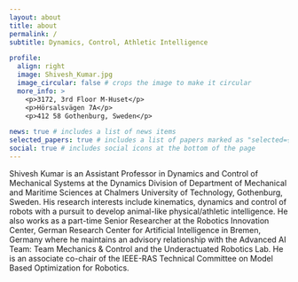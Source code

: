 ```yaml
---
layout: about
title: about
permalink: /
subtitle: Dynamics, Control, Athletic Intelligence

profile:
  align: right
  image: Shivesh_Kumar.jpg
  image_circular: false # crops the image to make it circular
  more_info: >
    <p>3172, 3rd Floor M-Huset</p>
    <p>Hörsalsvägen 7A</p>
    <p>412 58 Gothenburg, Sweden</p>

news: true # includes a list of news items
selected_papers: true # includes a list of papers marked as "selected={true}"
social: true # includes social icons at the bottom of the page
---
```


Shivesh Kumar is an Assistant Professor in Dynamics and Control of Mechanical Systems at the Dynamics Division of Department of Mechanical and Maritime Sciences at Chalmers University of Technology, Gothenburg, Sweden. His research interests include kinematics, dynamics and control of robots with a pursuit to develop animal-like physical/athletic intelligence. He also works as a part-time Senior Researcher at the Robotics Innovation Center, German Research Center for Artificial Intelligence in Bremen, Germany where he maintains an advisory relationship with the Advanced AI Team: Team Mechanics & Control and the Underactuated Robotics Lab. He is an associate co-chair of the IEEE-RAS Technical Committee on Model Based Optimization for Robotics.
